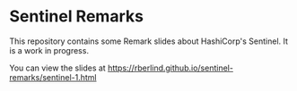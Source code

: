 # Sentinel Remarks
This repository contains some Remark slides about HashiCorp's Sentinel.
It is a work in progress.

You can view the slides at https://rberlind.github.io/sentinel-remarks/sentinel-1.html
